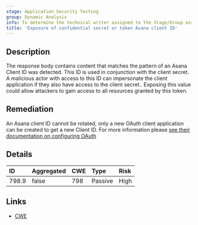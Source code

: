 ```yaml
---
stage: Application Security Testing
group: Dynamic Analysis
info: To determine the technical writer assigned to the Stage/Group associated with this page, see https://handbook.gitlab.com/handbook/product/ux/technical-writing/#assignments
title: 'Exposure of confidential secret or token Asana client ID'
---
```


## Description

The response body contains content that matches the pattern of an Asana Client ID was detected. This ID is used in conjunction with the client secret. A malicious actor with access to this ID can impersonate the client application if they also have access to the client secret..
Exposing this value could allow attackers to gain access to all resources granted by this token.

## Remediation

An Asana client ID cannot be rotated, only a new OAuth client application can be created to get a new Client ID. For more information please [see their documentation on configuring OAuth](https://developers.asana.com/docs/oauth)

## Details

| ID | Aggregated | CWE | Type | Risk |
|:---|:-----------|:----|:-----|:-----|
| 798.9 | false | 798 | Passive | High |

## Links

- [CWE](https://cwe.mitre.org/data/definitions/798.html)
